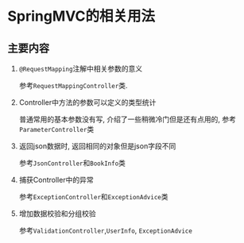 # SpringMVC的相关用法

## 主要内容

1. `@RequestMapping`注解中相关参数的意义

    参考`RequestMappingController`类.
    
2. Controller中方法的参数可以定义的类型统计

    普通常用的基本参数没有写, 介绍了一些稍微冷门但是还有点用的, 参考`ParameterController`类
    
3. 返回json数据时, 返回相同的对象但是json字段不同

    参考`JsonController`和`BookInfo`类
    
4. 捕获Controller中的异常

    参考`ExceptionController`和`ExceptionAdvice`类
    
5. 增加数据校验和分组校验

    参考`ValidationController`,`UserInfo`, `ExceptionAdvice`